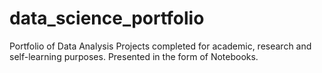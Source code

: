 # data_science_portfolio
Portfolio of Data Analysis Projects completed for academic, research and self-learning purposes. Presented in the form of Notebooks.

